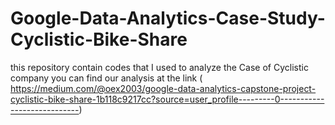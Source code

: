 # Google-Data-Analytics-Case-Study-Cyclistic-Bike-Share
this repository contain codes that I used to analyze the Case of Cyclistic company 
you can find our analysis at the link <here>( https://medium.com/@oex2003/google-data-analytics-capstone-project-cyclistic-bike-share-1b118c9217cc?source=user_profile---------0----------------------------)
